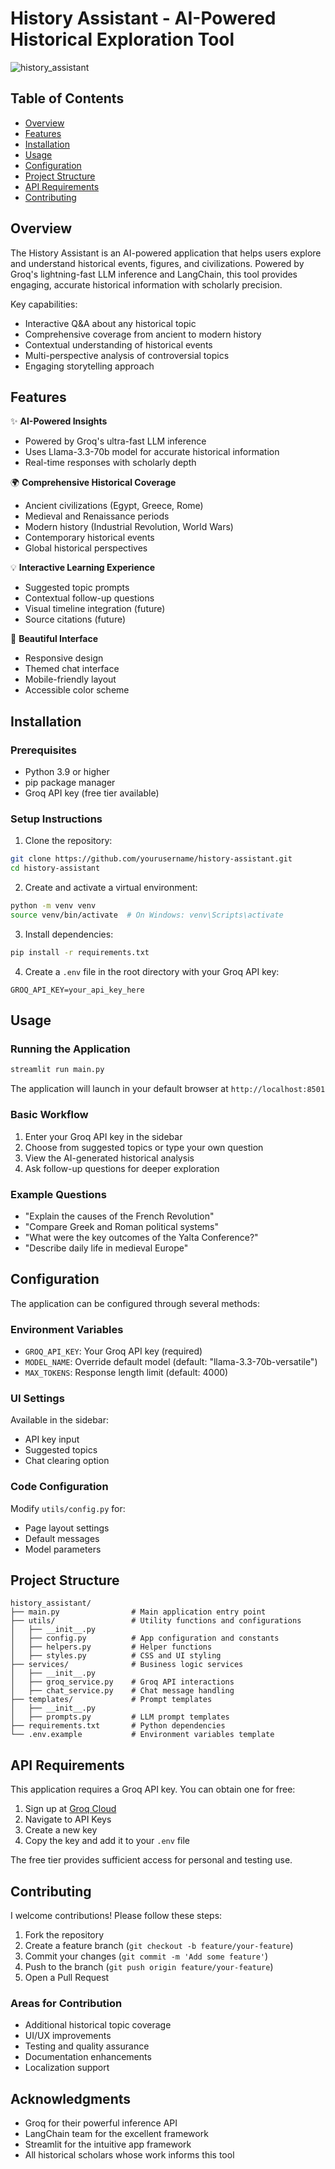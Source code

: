 # History Assistant - AI-Powered Historical Exploration Tool

![history_assistant](https://github.com/user-attachments/assets/b8b1beb8-21bb-4e6d-a90d-0f9310925d98)

## Table of Contents
- [Overview](#overview)
- [Features](#features)
- [Installation](#installation)
- [Usage](#usage)
- [Configuration](#configuration)
- [Project Structure](#project-structure)
- [API Requirements](#api-requirements)
- [Contributing](#contributing)

## Overview

The History Assistant is an AI-powered application that helps users explore and understand historical events, figures, and civilizations. Powered by Groq's lightning-fast LLM inference and LangChain, this tool provides engaging, accurate historical information with scholarly precision.

Key capabilities:
- Interactive Q&A about any historical topic
- Comprehensive coverage from ancient to modern history
- Contextual understanding of historical events
- Multi-perspective analysis of controversial topics
- Engaging storytelling approach

## Features

✨ **AI-Powered Insights**
- Powered by Groq's ultra-fast LLM inference
- Uses Llama-3.3-70b model for accurate historical information
- Real-time responses with scholarly depth

🌍 **Comprehensive Historical Coverage**
- Ancient civilizations (Egypt, Greece, Rome)
- Medieval and Renaissance periods
- Modern history (Industrial Revolution, World Wars)
- Contemporary historical events
- Global historical perspectives

💡 **Interactive Learning Experience**
- Suggested topic prompts
- Contextual follow-up questions
- Visual timeline integration (future)
- Source citations (future)

🎨 **Beautiful Interface**
- Responsive design
- Themed chat interface
- Mobile-friendly layout
- Accessible color scheme

## Installation

### Prerequisites
- Python 3.9 or higher
- pip package manager
- Groq API key (free tier available)

### Setup Instructions

1. Clone the repository:
```bash
git clone https://github.com/yourusername/history-assistant.git
cd history-assistant
```

2. Create and activate a virtual environment:
```bash
python -m venv venv
source venv/bin/activate  # On Windows: venv\Scripts\activate
```

3. Install dependencies:
```bash
pip install -r requirements.txt
```

4. Create a `.env` file in the root directory with your Groq API key:
```env
GROQ_API_KEY=your_api_key_here
```

## Usage

### Running the Application
```bash
streamlit run main.py
```

The application will launch in your default browser at `http://localhost:8501`

### Basic Workflow
1. Enter your Groq API key in the sidebar
2. Choose from suggested topics or type your own question
3. View the AI-generated historical analysis
4. Ask follow-up questions for deeper exploration

### Example Questions
- "Explain the causes of the French Revolution"
- "Compare Greek and Roman political systems"
- "What were the key outcomes of the Yalta Conference?"
- "Describe daily life in medieval Europe"

## Configuration

The application can be configured through several methods:

### Environment Variables
- `GROQ_API_KEY`: Your Groq API key (required)
- `MODEL_NAME`: Override default model (default: "llama-3.3-70b-versatile")
- `MAX_TOKENS`: Response length limit (default: 4000)

### UI Settings
Available in the sidebar:
- API key input
- Suggested topics
- Chat clearing option

### Code Configuration
Modify `utils/config.py` for:
- Page layout settings
- Default messages
- Model parameters

## Project Structure

```
history_assistant/
├── main.py                # Main application entry point
├── utils/                 # Utility functions and configurations
│   ├── __init__.py
│   ├── config.py          # App configuration and constants
│   ├── helpers.py         # Helper functions
│   ├── styles.py          # CSS and UI styling
├── services/              # Business logic services
│   ├── __init__.py
│   ├── groq_service.py    # Groq API interactions
│   ├── chat_service.py    # Chat message handling
├── templates/             # Prompt templates
│   ├── __init__.py
│   ├── prompts.py         # LLM prompt templates
├── requirements.txt       # Python dependencies
└── .env.example           # Environment variables template
```

## API Requirements

This application requires a Groq API key. You can obtain one for free:

1. Sign up at [Groq Cloud](https://console.groq.com)
2. Navigate to API Keys
3. Create a new key
4. Copy the key and add it to your `.env` file

The free tier provides sufficient access for personal and testing use.

## Contributing

I welcome contributions! Please follow these steps:

1. Fork the repository
2. Create a feature branch (`git checkout -b feature/your-feature`)
3. Commit your changes (`git commit -m 'Add some feature'`)
4. Push to the branch (`git push origin feature/your-feature`)
5. Open a Pull Request

### Areas for Contribution
- Additional historical topic coverage
- UI/UX improvements
- Testing and quality assurance
- Documentation enhancements
- Localization support

## Acknowledgments

- Groq for their powerful inference API
- LangChain team for the excellent framework
- Streamlit for the intuitive app framework
- All historical scholars whose work informs this tool
